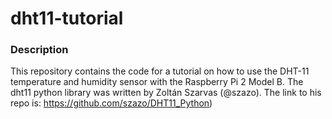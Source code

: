 # dht11-tutorial
### Description
This repository contains the code for a tutorial on how to use the DHT-11 temperature and humidity sensor with the Raspberry Pi 2 Model B. The dht11 python library was written by Zoltán Szarvas (@szazo). The link to his repo is: https://github.com/szazo/DHT11_Python)
